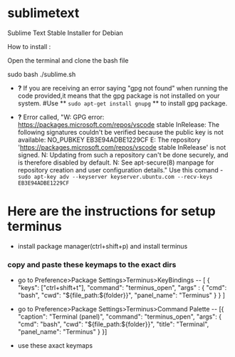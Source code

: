 # sublimetext
Sublime Text Stable Installer for Debian

How to install :

  Open the terminal and clone the bash file
  
  sudo bash ./sublime.sh
  
- **?** If you are receiving an error saying "gpg not found" when running the code provided,it means that the gpg package is not installed on your system.
#Use ** ``` sudo apt-get install gnupg ``` ** to install gpg package.

- **?** Error called, "W: GPG error: https://packages.microsoft.com/repos/vscode stable InRelease: The following signatures couldn't be verified because the public key is not available: NO_PUBKEY EB3E94ADBE1229CF
E: The repository 'https://packages.microsoft.com/repos/vscode stable InRelease' is not signed.
N: Updating from such a repository can't be done securely, and is therefore disabled by default.
N: See apt-secure(8) manpage for repository creation and user configuration details."
Use this comand - ``` sudo apt-key adv --keyserver keyserver.ubuntu.com --recv-keys EB3E94ADBE1229CF ```

# Here are the instructions for setup terminus
- install package manager(ctrl+shift+p) and install terminus
### copy and paste these keymaps to the exact dirs
- go to Preference>Package Settings>Terminus>KeyBindings
-- [
   {
       "keys": ["ctrl+shift+t"],
       "command": "terminus_open",
       "args" : {
           "cmd": "bash",
           "cwd": "${file_path:${folder}}",
           "panel_name": "Terminus"
       }
   }
]
- go to Preference>Package Settings>Terminus>Command Palette
-- [{
    "caption": "Terminal (panel)",
    "command": "terminus_open",
    "args": {
        "cmd": "bash",
        "cwd": "${file_path:${folder}}",
        "title": "Terminal",
        "panel_name": "Terminus"
    }
}]


- use these axact keymaps
